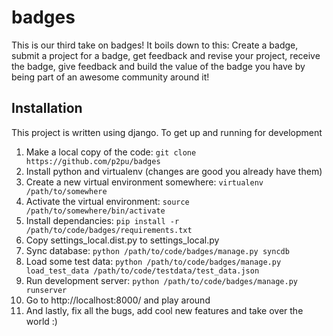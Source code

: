 badges
======

This is our third take on badges! It boils down to this: Create a badge, submit a project for a badge, get feedback and revise your project, receive the badge, give feedback and build the value of the badge you have by being part of an awesome community around it!

## Installation

This project is written using django. To get up and running for development

1. Make a local copy of the code: ```git clone https://github.com/p2pu/badges```
1. Install python and virtualenv (changes are good you already have them)
1. Create a new virtual environment somewhere: ```virtualenv /path/to/somewhere```
1. Activate the virtual environment: ```source /path/to/somewhere/bin/activate```
1. Install dependancies: ```pip install -r /path/to/code/badges/requirements.txt```
1. Copy settings_local.dist.py to settings_local.py
1. Sync database: ```python /path/to/code/badges/manage.py syncdb```
1. Load some test data: ```python /path/to/code/badges/manage.py load_test_data /path/to/code/testdata/test_data.json```
1. Run development server: ```python /path/to/code/badges/manage.py runserver```
1. Go to http://localhost:8000/ and play around
1. And lastly, fix all the bugs, add cool new features and take over the world :)
